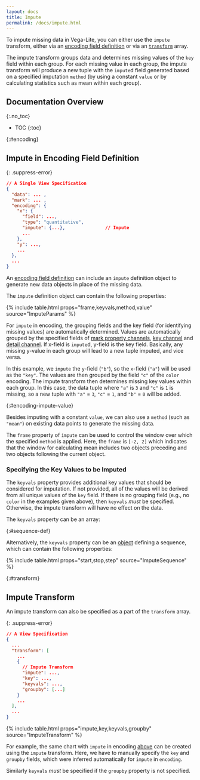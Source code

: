 ```yaml
---
layout: docs
title: Impute
permalink: /docs/impute.html
---
```


To impute missing data in Vega-Lite, you can either use the `impute` transform, either via an [encoding field definition](#encoding) or via an [`transform`](#transform) array.

The impute transform groups data and determines missing values of the `key` field within each group. For each missing value in each group, the impute transform will produce a new tuple with the `impute`d field generated based on a specified imputation `method` (by using a constant `value` or by calculating statistics such as mean within each group).

## Documentation Overview

{:.no_toc}

<!-- prettier-ignore -->
- TOC
{:toc}

{:#encoding}

## Impute in Encoding Field Definition

{: .suppress-error}

```json
// A Single View Specification
{
  "data": ... ,
  "mark": ... ,
  "encoding": {
    "x": {
      "field": ...,
      "type": "quantitative",
      "impute": {...},               // Impute
      ...
    },
    "y": ...,
    ...
  },
  ...
}
```

An [encoding field definition](encoding.html#field-def) can include an `impute` definition object to generate new data objects in place of the missing data.

The `impute` definition object can contain the following properties:

{% include table.html props="frame,keyvals,method,value" source="ImputeParams" %}

For `impute` in encoding, the grouping fields and the key field (for identifying missing values) are automatically determined. Values are automatically grouped by the specified fields of [mark property channels](encoding.html#mark-prop), [key channel](encoding.html#key) and [detail channel](encoding.html#detail). If x-field is `impute`d, y-field is the key field. Basically, any missing y-value in each group will lead to a new tuple imputed, and vice versa.

In this example, we `impute` the `y`-field (`"b"`), so the `x`-field (`"a"`) will be used as the `"key"`. The values are then grouped by the field `"c"` of the `color` encoding. The impute transform then determines missing key values within each group. In this case, the data tuple where `"a"` is `3` and `"c"` is `1` is missing, so a new tuple with `"a"` = `3`, `"c"` = `1`, and `"b"` = `0` will be added.

{:#encoding-impute-value}

<div class="vl-example" data-name="line_impute_value"></div>

Besides imputing with a constant `value`, we can also use a `method` (such as `"mean"`) on existing data points to generate the missing data.

<div class="vl-example" data-name="line_impute_method"></div>

The `frame` property of `impute` can be used to control the window over which the specified `method` is applied. Here, the `frame` is `[-2, 2]` which indicates that the window for calculating mean includes two objects preceding and two objects following the current object.

<div class="vl-example" data-name="line_impute_frame"></div>

### Specifying the Key Values to be Imputed

The `keyvals` property provides additional key values that should be considered for imputation. If not provided, all of the values will be derived from all unique values of the `key` field. If there is no grouping field (e.g., no `color` in the examples given above), then `keyvals` _must_ be specified. Otherwise, the impute transform will have no effect on the data.

The `keyvals` property can be an array:

<div class="vl-example" data-name="line_encoding_impute_keyvals"></div>

{:#sequence-def}

Alternatively, the `keyvals` property can be an [object](#sequence-def) defining a sequence, which can contain the following properties:

{% include table.html props="start,stop,step" source="ImputeSequence" %}

<div class="vl-example" data-name="line_encoding_impute_keyvals_sequence"></div>

{:#transform}

## Impute Transform

An impute transform can also be specified as a part of the `transform` array.

{: .suppress-error}

```json
// A View Specification
{
  ...
  "transform": [
    ...
    {
      // Impute Transform
      "impute": ...,
      "key": ...,
      "keyvals": ...,
      "groupby": [...]
    }
    ...
  ],
  ...
}
```

{% include table.html props="impute,key,keyvals,groupby" source="ImputeTransform" %}

For example, the same chart with `impute` in encoding [above]("#encoding-impute-value") can be created using the `impute` transform. Here, we have to manually specify the `key` and `groupby` fields, which were inferred automatically for `impute` in `encoding`.

<div class="vl-example" data-name="line_impute_transform_value"></div>

<div class="vl-example" data-name="line_impute_transform_frame"></div>

Similarly `keyvals` _must_ be specified if the `groupby` property is not specified.

<div class="vl-example" data-name="line_impute_keyvals"></div>
